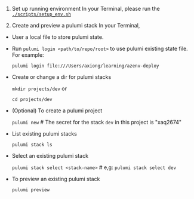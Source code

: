 1. Set up running environment
In your Terminal, please run the [`./scripts/setup_env.sh`](../scripts/setup_env.sh)

2. Create and preview a pulumi stack
In your Terminal,

* User a local file to store pulumi state.

* Run `pulumi login <path/to/repo/root>` to use pulumi existing state file. For example:

    `pulumi login file:///Users/axiong/learning/azenv-deploy`

* Create or change a dir for pulumi stacks

    `mkdir projects/dev` or

    `cd projects/dev`

* (Optional) To create a pulumi project

    `pulumi new` # The secret for the stack `dev` in this project is "xaq2674"

* List existing pulumi stacks

    `pulumi stack ls`

* Select an existing pulumi stack

    `pulumi stack select <stack-name>` # e,g: `pulumi stack select dev`

* To preview an existing pulumi stack

    `pulumi preview`
